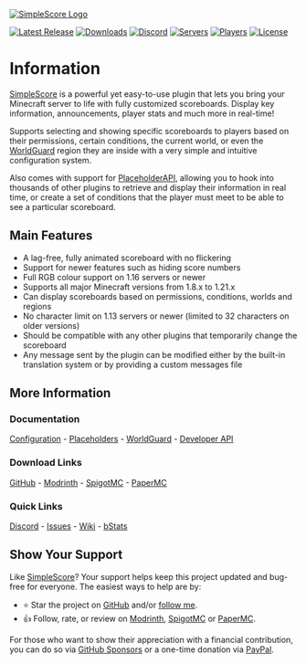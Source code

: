 [![SimpleScore Logo]][GitHub]

[![Latest Release](https://ruipereira.dev/api/badge/release/SimpleScore)](https://github.com/RuiPereiraDev/SimpleScore/releases/latest)
[![Downloads](https://ruipereira.dev/api/badge/downloads/SimpleScore)][SpigotMC]
[![Discord](https://ruipereira.dev/api/badge/discord)][Discord]
[![Servers](https://ruipereira.dev/api/badge/servers/SimpleScore)][bStats]
[![Players](https://ruipereira.dev/api/badge/players/SimpleScore)][bStats]
[![License](https://img.shields.io/github/license/RuiPereiraDev/SimpleScore)](https://github.com/RuiPereiraDev/SimpleScore/blob/main/LICENSE)

# Information
[SimpleScore][GitHub] is a powerful yet easy-to-use plugin that lets you bring your Minecraft server to life with fully customized scoreboards. Display key information, announcements, player stats and much more in real-time!

Supports selecting and showing specific scoreboards to players based on their permissions, certain conditions, the current world, or even the [WorldGuard][WorldGuard] region they are inside with a very simple and intuitive configuration system.

Also comes with support for [PlaceholderAPI][PlaceholderAPI], allowing you to hook into thousands of other plugins to retrieve and display their information in real time, or create a set of conditions that the player must meet to be able to see a particular scoreboard.

## Main Features
- A lag-free, fully animated scoreboard with no flickering
- Support for newer features such as hiding score numbers
- Full RGB colour support on 1.16 servers or newer
- Supports all major Minecraft versions from 1.8.x to 1.21.x
- Can display scoreboards based on permissions, conditions, worlds and regions
- No character limit on 1.13 servers or newer (limited to 32 characters on older versions)
- Should be compatible with any other plugins that temporarily change the scoreboard
- Any message sent by the plugin can be modified either by the built-in translation system or by providing a custom messages file

## More Information
### Documentation
[Configuration](https://github.com/RuiPereiraDev/SimpleScore/wiki/Configuration) - [Placeholders](https://github.com/RuiPereiraDev/SimpleScore/wiki/Placeholders) - [WorldGuard](https://github.com/RuiPereiraDev/SimpleScore/wiki/WorldGuard) - [Developer API](https://github.com/RuiPereiraDev/SimpleScore/wiki/Developer-API)

### Download Links
[GitHub](https://github.com/RuiPereiraDev/SimpleScore/releases/latest) - [Modrinth][Modrinth] - [SpigotMC][SpigotMC] - [PaperMC][PaperMC]

### Quick Links
[Discord][Discord] - [Issues](https://github.com/RuiPereiraDev/SimpleScore/issues) - [Wiki](https://github.com/RuiPereiraDev/SimpleScore/wiki) - [bStats][bStats]

## Show Your Support
Like [SimpleScore][GitHub]? Your support helps keep this project updated and bug-free for everyone. The easiest ways to help are by:
* ⭐ Star the project on [GitHub][GitHub] and/or [follow me](https://github.com/RuiPereiraDev).
* 👍 Follow, rate, or review on [Modrinth][Modrinth], [SpigotMC][SpigotMC] or [PaperMC][PaperMC].

For those who want to show their appreciation with a financial contribution, you can do so via [GitHub Sponsors][Sponsors] or a one-time donation via [PayPal][PayPal].

[SimpleScore Logo]: https://raw.githubusercontent.com/RuiPereiraDev/SimpleScore/main/.github/SimpleScore.png

[GitHub]: https://github.com/RuiPereiraDev/SimpleScore
[Modrinth]: https://modrinth.com/plugin/simplescore
[SpigotMC]: https://www.spigotmc.org/resources/23243/
[PaperMC]: https://hangar.papermc.io/r4g3baby/SimpleScore

[Discord]: https://discord.gg/cJnzTDGphE
[bStats]: https://bstats.org/plugin/bukkit/SimpleScore/644

[Sponsors]: https://github.com/sponsors/RuiPereiraDev
[PayPal]: https://paypal.me/RageBaby

[WorldGuard]: https://dev.bukkit.org/projects/worldguard
[PlaceholderAPI]: https://www.spigotmc.org/resources/6245/